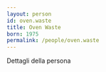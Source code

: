 ```yaml
---
layout: person
id: oven.waste
title: Oven Waste
born: 1975
permalink: /people/oven.waste
---
```


Dettagli della persona 
